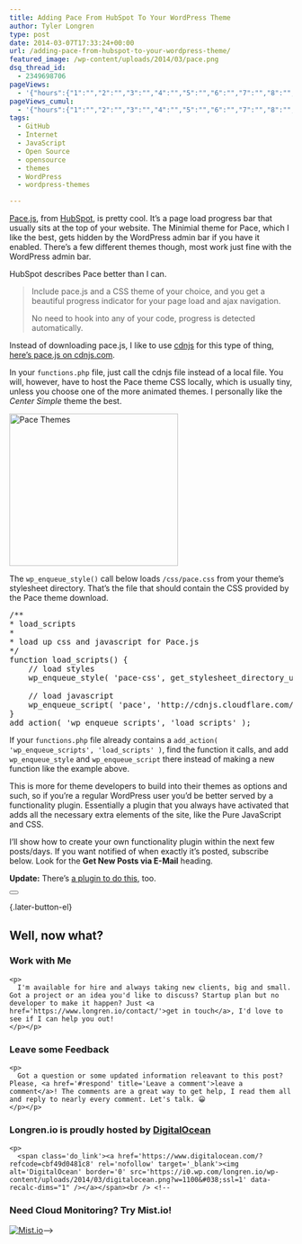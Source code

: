 ```yaml
---
title: Adding Pace From HubSpot To Your WordPress Theme
author: Tyler Longren
type: post
date: 2014-03-07T17:33:24+00:00
url: /adding-pace-from-hubspot-to-your-wordpress-theme/
featured_image: /wp-content/uploads/2014/03/pace.png
dsq_thread_id:
  - 2349698706
pageViews:
  - '{"hours":{"1":"","2":"","3":"","4":"","5":"","6":"","7":"","8":"","9":"","10":"","11":"","12":"","13":"","14":"","15":"","16":"","17":"","18":"","19":"","20":"","21":"","22":"","23":"","24":"","25":"","26":"","27":"","28":"","29":"","30":"","31":"","32":"","33":"","34":"","35":"","36":"","37":"","38":"","39":"","40":"","41":"","42":"","43":"","44":"","45":"","46":"","47":""},"days":{"2":"","3":"","4":"","5":"","6":"","7":"","8":"","9":"","10":"","11":"","12":"","13":"","14":""},"weeks":{"3":"","4":"","5":"","6":"","7":"","8":"","9":"","10":"","11":"","12":""},"months":{"4":"","5":"","6":"","7":"","8":"","9":"","10":"","11":"","12":"","13":"","14":"","15":"","16":"","17":"","18":"","19":"","20":"","21":"","22":"","23":"","24":""}}'
pageViews_cumul:
  - '{"hours":{"1":"","2":"","3":"","4":"","5":"","6":"","7":"","8":"","9":"","10":"","11":"","12":"","13":"","14":"","15":"","16":"","17":"","18":"","19":"","20":"","21":"","22":"","23":"","24":"","25":"","26":"","27":"","28":"","29":"","30":"","31":"","32":"","33":"","34":"","35":"","36":"","37":"","38":"","39":"","40":"","41":"","42":"","43":"","44":"","45":"","46":"","47":""},"days":{"2":"","3":"","4":"","5":"","6":"","7":"","8":"","9":"","10":"","11":"","12":"","13":"","14":""},"weeks":{"3":"","4":"","5":"","6":"","7":"","8":"","9":"","10":"","11":"","12":""},"months":{"4":"","5":"","6":"","7":"","8":"","9":"","10":"","11":"","12":"","13":"","14":"","15":"","16":"","17":"","18":"","19":"","20":"","21":"","22":"","23":"","24":""}}'
tags:
  - GitHub
  - Internet
  - JavaScript
  - Open Source
  - opensource
  - themes
  - WordPress
  - wordpress-themes

---
```

[Pace.js][1], from [HubSpot][2], is pretty cool. It&#8217;s a page load progress bar that usually sits at the top of your website. The Minimial theme for Pace, which I like the best, gets hidden by the WordPress admin bar if you have it enabled. There&#8217;s a few different themes though, most work just fine with the WordPress admin bar.

HubSpot describes Pace better than I can.

> Include pace.js and a CSS theme of your choice, and you get a beautiful progress indicator for your page load and ajax navigation.
> 
> No need to hook into any of your code, progress is detected automatically.

Instead of downloading pace.js, I like to use [cdnjs][3] for this type of thing, [here&#8217;s pace.js on cdnjs.com][4].

In your `functions.php` file, just call the cdnjs file instead of a local file. You will, however, have to host the Pace theme CSS locally, which is usually tiny, unless you choose one of the more animated themes. I personally like the _Center Simple_ theme the best.

[<img loading="lazy" src="https://i2.wp.com/longren.org/wp-content/uploads/2014/03/pace-styles-300x271.png?resize=300%2C271" alt="Pace Themes" width="300" height="271" class="aligncenter size-medium wp-image-5714" srcset="https://i1.wp.com/www.longren.io/wp-content/uploads/2014/03/pace-styles.png?resize=300%2C271&ssl=1 300w, https://i1.wp.com/www.longren.io/wp-content/uploads/2014/03/pace-styles.png?resize=1024%2C927&ssl=1 1024w, https://i1.wp.com/www.longren.io/wp-content/uploads/2014/03/pace-styles.png?w=1050&ssl=1 1050w" sizes="(max-width: 300px) 100vw, 300px" data-recalc-dims="1" />][5]

The `wp_enqueue_style()` call below loads `/css/pace.css` from your theme&#8217;s stylesheet directory. That&#8217;s the file that should contain the CSS provided by the Pace theme download.

<pre class="lang:php decode:true " >/**
* load_scripts
*
* load up css and javascript for Pace.js
*/
function load_scripts() {
    // load styles
    wp_enqueue_style( 'pace-css', get_stylesheet_directory_uri() . '/css/pace.css' ); // Center Simple Theme CSS

    // load javascript
    wp_enqueue_script( 'pace', 'http://cdnjs.cloudflare.com/ajax/libs/pace/0.4.17/pace.min.js' ); // pace.min.js
}
add_action( 'wp_enqueue_scripts', 'load_scripts' );</pre>

If your `functions.php` file already contains a `add_action( 'wp_enqueue_scripts', 'load_scripts' )`, find the function it calls, and add `wp_enqueue_style` and `wp_enqueue_script` there instead of making a new function like the example above.

This is more for theme developers to build into their themes as options and such, so if you&#8217;re a regular WordPress user you&#8217;d be better served by a functionality plugin. Essentially a plugin that you always have activated that adds all the necessary extra elements of the site, like the Pure JavaScript and CSS.

I&#8217;ll show how to create your own functionality plugin within the next few posts/days. If you want notified of when exactly it&#8217;s posted, subscribe below. Look for the **Get New Posts via E-Mail** heading.

**Update:** There&#8217;s [a plugin to do this][6], too. 

<div class="wpulike wpulike-default " >
  <div class="wp_ulike_general_class wp_ulike_is_not_liked">
    <button type="button"
					aria-label="Like Button"
					data-ulike-id="5701"
					data-ulike-nonce="4ab917aedf"
					data-ulike-type="likeThis"
					data-ulike-template="wpulike-default"
					data-ulike-display-likers="0"
					data-ulike-disable-pophover="0"
					class="wp_ulike_btn wp_ulike_put_image wp_likethis_5701"></button><span class="count-box"></span>
  </div>
</div>

[][7]{.later-button-el}

<div class='what-next'>
  <h2>
    Well, now what?
  </h2>
  
  <div class='hire'>
    <h3>
      Work with Me
    </h3>
    
    <p>
      I'm available for hire and always taking new clients, big and small. Got a project or an idea you'd like to discuss? Startup plan but no developer to make it happen? Just <a href='https://www.longren.io/contact/'>get in touch</a>, I'd love to see if I can help you out!
    </p></p>
  </div>
  
  <div class='hire'>
    <h3>
      Leave some Feedback
    </h3>
    
    <p>
      Got a question or some updated information releavant to this post? Please, <a href='#respond' title='Leave a comment'>leave a comment</a>! The comments are a great way to get help, I read them all and reply to nearly every comment. Let's talk. 😀
    </p></p>
  </div>
  
  <div class='now-what-bottom-ad'>
    <h3>
      Longren.io is proudly hosted by <a href='https://www.digitalocean.com/?refcode=cbf49d0481c8'>DigitalOcean</a>
    </h3>
    
    <p>
      <span class='do_link'><a href='https://www.digitalocean.com/?refcode=cbf49d0481c8' rel='nofollow' target='_blank'><img alt='DigitalOcean' border='0' src='https://i0.wp.com/longren.io/wp-content/uploads/2014/03/digitalocean.png?w=1100&#038;ssl=1' data-recalc-dims="1" /></a></span><br /> <!--

<h3>Need Cloud Monitoring? Try Mist.io!</h3>

<span class='do_link'><a href='http://mist.io/?ref=tyler' rel='nofollow' target='_blank'><img alt='Mist.io' border='0' src='https://i0.wp.com/longren.io/wp-content/uploads/2014/04/mistio.jpg?w=1100&#038;ssl=1' data-recalc-dims="1"></a></span>--></div> </div>

 [1]: http://github.hubspot.com/pace/docs/welcome/
 [2]: http://github.hubspot.com/
 [3]: http://cdnjs.com/
 [4]: http://cdnjs.com/libraries/pace/
 [5]: https://i0.wp.com/longren.org/wp-content/uploads/2014/03/pace-styles.png
 [6]: https://wordpress.org/plugins/wp-pace/
 [7]: #
